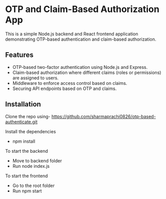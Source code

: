 # OTP and Claim-Based Authorization App

This is a simple Node.js backend and React frontend application demonstrating OTP-based authentication and claim-based authorization.

## Features

- OTP-based two-factor authentication using Node.js and Express.
- Claim-based authorization where different claims (roles or permissions) are assigned to users.
- Middleware to enforce access control based on claims.
- Securing API endpoints based on OTP and claims.

## Installation

Clone the repo using- https://github.com/sharmaprachi0826/otp-based-authenticate.git

Install the dependencies
- npm install

To start the backend
- Move to backend folder
- Run node index.js

To start the frontend
- Go to the root folder
- Run npm start
